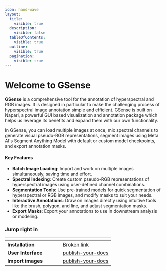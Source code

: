 ```yaml
---
icon: hand-wave
layout:
  title:
    visible: true
  description:
    visible: false
  tableOfContents:
    visible: true
  outline:
    visible: true
  pagination:
    visible: true
---
```


# Welcome to GSense

**GSense** is a comprehensive tool for the annotation of hyperspectral and RGB images. It is designed in particular to make the challenging process of hyperspectral image annotation simple and efficient. GSense is built on Napari, a powerful GUI based visualization and annotation package which helps us leverage its benefits and expand them with our own functionality.&#x20;

In GSense, you can load multiple images at once, mix spectral channels to generate visual pseudo-RGB representations, segment images using Meta AI's Segment Anything Model with default or custom model checkpoints, and export annotation masks.&#x20;

#### Key Features

* **Batch Image Loading**: Import and work on multiple images simultaneously, saving time and effort.
* **Spectral Indexing**: Create custom pseudo-RGB representations of hyperspectral images using user-defined channel combinations.
* **Segmentation Tools**: Use pre-trained models for quick segmentation of hyperspectral or RGB images, and modify masks to suit your needs.
* **Interactive Annotations**: Draw on images directly using intuitive tools like the brush, polygon, and line, and adjust segmentation masks.
* **Export Masks**: Export your annotations to use in downstream analysis or modeling.



### Jump right in

<table data-view="cards"><thead><tr><th></th><th></th><th data-hidden data-card-cover data-type="files"></th><th data-hidden></th><th data-hidden data-card-target data-type="content-ref"></th></tr></thead><tbody><tr><td><strong>Installation</strong></td><td></td><td></td><td></td><td><a href="broken-reference">Broken link</a></td></tr><tr><td><strong>User Interface</strong></td><td></td><td></td><td></td><td><a href="getting-started/publish-your-docs/">publish-your-docs</a></td></tr><tr><td><strong>Import images</strong></td><td></td><td></td><td></td><td><a href="getting-started/publish-your-docs/">publish-your-docs</a></td></tr></tbody></table>
